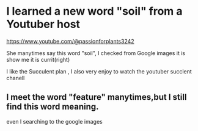 # I learned a new word "soil" from a Youtuber host 

https://www.youtube.com/@passionforplants3242


She manytimes say this word "soil", I checked from Google images it is show me it is currit(right)


I like the Succulent  plan , I also very enjoy to watch the youtuber succlent chanell


## I meet the word "feature" manytimes,but I still find this word meaning.

even I searching to the google images
